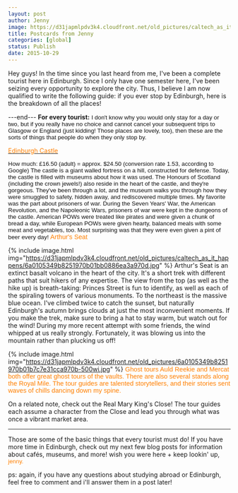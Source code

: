 ```yaml
---
layout: post
author: Jenny
image: https://d31japmlpdv3k4.cloudfront.net/old_pictures/caltech_as_it_happens/6a0105349b8251970b01b7c7e2a9c4970b.jpg
title: Postcards from Jenny
categories: [global]
status: Publish
date: 2015-10-29
---
```


Hey guys!
In the time since you last heard from me, I've been a complete tourist here in Edinburgh. Since I only have one semester here, I've been seizing every opportunity to explore the city. Thus, I believe I am now qualified to write the following guide: if you ever stop by Edinburgh, here is the breakdown of all the places!

---end---
**For every tourist:**
<span style="font-family: arial, helvetica, sans-serif; font-size: 10pt; color: #111111;">I don't know why you would only stay for a day or two, but if you really have no choice and cannot cancel your subsequent trips to Glasgow or England (just kidding! Those places are lovely, too), then these are the sorts of things that people do when they only stop by.

<a href="https://www.edinburghcastle.gov.uk/" target="_blank" title="edinburgh's castle is an iconic tourist destination (:"><span style="color: #ff7f00;">Edinburgh Castle</a>

<span style="color: #111111; font-family: arial, helvetica, sans-serif; font-size: 10pt;">How much: £16.50 (adult) = approx. $24.50 (conversion rate 1.53, according to Google)
<span style="color: #111111; font-family: arial, helvetica, sans-serif; font-size: 10pt;">The castle is a giant walled fortress on a hill, constructed for defense. Today, the castle is filled with museums about how it was used. The Honours of Scotland (including the crown jewels!) also reside in the heart of the castle, and they're gorgeous. They've been through a lot, and the museum walks you through how they were smuggled to safety, hidden away, and rediscovered multiple times. My favorite was the part about prisoners of war. During the Seven Years' War, the American Revolution, and the Napoleonic Wars, prisoners of war were kept in the dungeons of the castle. American POWs were treated like pirates and were given a chunk of bread a day, while European POWs were given hearty, balanced meals with some meat and vegetables, too. Most surprising was that they were even given a pint of beer every day!
<span style="font-family: arial, helvetica, sans-serif; font-size: 11pt; color: #ff7f00;">Arthur's Seat


{% include image.html img="https://d31japmlpdv3k4.cloudfront.net/old_pictures/caltech_as_it_happens/6a0105349b8251970b01bb0886ea3a970d.jpg" %}
 Arthur's Seat is an extinct basalt volcano in the heart of the city. It's a short trek with different paths that suit hikers of any expertise. The view from the top (as well as the hike up) is breath-taking: Princes Street is fun to identify, as well as each of the spiraling towers of various monuments. To the northeast is the massive blue ocean. I've climbed twice to catch the sunset, but naturally Edinburgh's autumn brings clouds at just the most inconvenient moments. If you make the trek, make sure to bring a hat to stay warm, but watch out for the wind! During my more recent attempt with some friends, the wind whipped at us really strongly. Fortunately, it was blowing us into the mountain rather than plucking us off!


{% include image.html img="https://d31japmlpdv3k4.cloudfront.net/old_pictures/6a0105349b8251970b01b7c7e31cca970b-500wi.jpg" %}
<span style="font-family: arial, helvetica, sans-serif; font-size: 11pt; color: #ff7f00;">Ghost tours
Auld Reekie and Mercat both offer great ghost tours of the vaults. There are also several stands along the Royal Mile. The tour guides are talented storytellers, and their stories sent waves of chills dancing down my spine.

On a related note, check out the Real Mary King's Close! The tour guides each assume a character from the Close and lead you through what was once a vibrant market area.

_____
Those are some of the basic things that every tourist must do! If you have more time in Edinburgh, check out my next few blog posts for information about cafés, museums, and more!
wish you were here + keep lookin' up,
<span style="font-family: arial, helvetica, sans-serif; font-size: 10pt; color: #ff7f00;">jenny.

ps: again, if you have any questions about studying abroad or Edinburgh, feel free to comment and i'll answer them in a post later!

